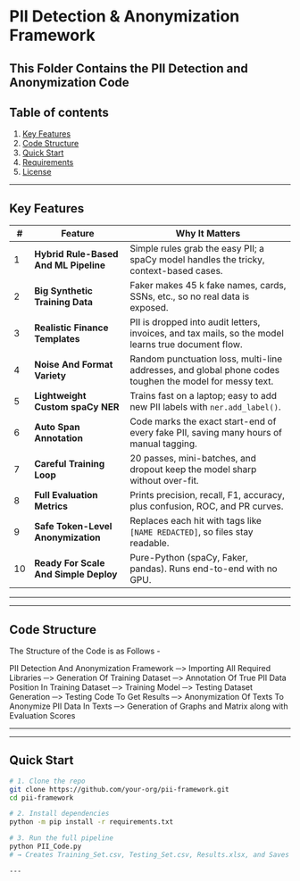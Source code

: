 # PII Detection & Anonymization Framework
This Folder Contains the PII Detection and Anonymization Code
---

## Table of contents
1. [Key Features](#key-Features)  
2. [Code Structure](#Code-Structure)  
3. [Quick Start](#quick-start)  
4. [Requirements](#requirements)  
5. [License](#license)

---

## Key Features

| # | Feature | Why It Matters |
|---|---------|---------------|
| 1 | **Hybrid Rule-Based And ML Pipeline** | Simple rules grab the easy PII; a spaCy model handles the tricky, context-based cases. |
| 2 | **Big Synthetic Training Data** | Faker makes 45 k fake names, cards, SSNs, etc., so no real data is exposed. |
| 3 | **Realistic Finance Templates** | PII is dropped into audit letters, invoices, and tax mails, so the model learns true document flow. |
| 4 | **Noise And Format Variety** | Random punctuation loss, multi-line addresses, and global phone codes toughen the model for messy text. |
| 5 | **Lightweight Custom spaCy NER** | Trains fast on a laptop; easy to add new PII labels with `ner.add_label()`. |
| 6 | **Auto Span Annotation** | Code marks the exact start-end of every fake PII, saving many hours of manual tagging. |
| 7 | **Careful Training Loop** | 20 passes, mini-batches, and dropout keep the model sharp without over-fit. |
| 8 | **Full Evaluation Metrics** | Prints precision, recall, F1, accuracy, plus confusion, ROC, and PR curves. |
| 9 | **Safe Token-Level Anonymization** | Replaces each hit with tags like `[NAME REDACTED]`, so files stay readable. |
|10| **Ready For Scale And Simple Deploy** | Pure-Python (spaCy, Faker, pandas). Runs end-to-end with no GPU. |

---

---

## Code Structure

The Structure of the Code is as Follows - 

PII Detection And Anonymization Framework ─> Importing All Required Libraries ─> Generation Of Training Dataset ─> Annotation Of True PII Data Position In Training Dataset ─> Training Model ─> Testing Dataset Generation ─> Testing Code To Get Results ─> Anonymization Of Texts To Anonymize PII Data In Texts ─> Generation of Graphs and Matrix along with Evaluation Scores

---

---

## Quick Start
```bash
# 1. Clone the repo
git clone https://github.com/your-org/pii-framework.git
cd pii-framework

# 2. Install dependencies
python -m pip install -r requirements.txt

# 3. Run the full pipeline
python PII_Code.py
# → Creates Training_Set.csv, Testing_Set.csv, Results.xlsx, and Saves the model in /PII Model/

---

